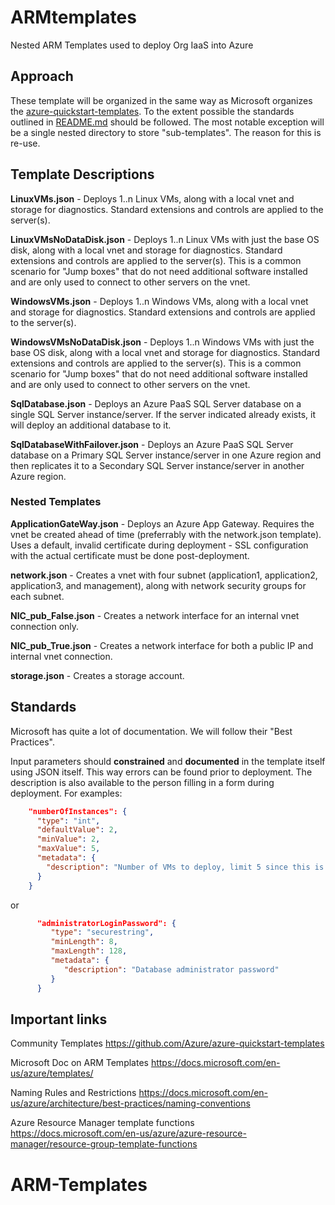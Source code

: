 # ARMtemplates

Nested ARM Templates used to deploy Org IaaS into Azure

## Approach

These template will be organized in the same way as Microsoft organizes the [azure-quickstart-templates](https://github.com/Azure/azure-quickstart-templates).  To the extent possible the standards outlined in [README.md](https://github.com/Azure/azure-quickstart-templates/blob/master/README.md) should be followed.  The most notable exception will be a single nested directory to store "sub-templates".  The reason for this is re-use.


## Template Descriptions
**LinuxVMs.json** - Deploys 1..n Linux VMs, along with a local vnet and storage for diagnostics. Standard extensions and controls are applied to the server(s).

**LinuxVMsNoDataDisk.json** - Deploys 1..n Linux VMs with just the base OS disk, along with a local vnet and storage for diagnostics. Standard extensions and controls are applied to the server(s). This is a common scenario for "Jump boxes" that do not need additional software installed and are only used to connect to other servers on the vnet.

**WindowsVMs.json** - Deploys 1..n Windows VMs, along with a local vnet and storage for diagnostics. Standard extensions and controls are applied to the server(s).

**WindowsVMsNoDataDisk.json** - Deploys 1..n Windows VMs with just the base OS disk, along with a local vnet and storage for diagnostics. Standard extensions and controls are applied to the server(s). This is a common scenario for "Jump boxes" that do not need additional software installed and are only used to connect to other servers on the vnet.

**SqlDatabase.json** - Deploys an Azure PaaS SQL Server database on a single SQL Server instance/server. If the server indicated already exists, it will deploy an additional database to it.

**SqlDatabaseWithFailover.json** - Deploys an Azure PaaS SQL Server database on a Primary SQL Server instance/server in one Azure region and then replicates it to a Secondary SQL Server instance/server in another Azure region.

### Nested Templates
**ApplicationGateWay.json** - Deploys an Azure App Gateway. Requires the vnet be created ahead of time (preferrably with the network.json template). Uses a default, invalid certificate during deployment - SSL configuration with the actual certificate must be done post-deployment.

**network.json** - Creates a vnet with four subnet (application1, application2, application3, and management), along with network security groups for each subnet.

**NIC_pub_False.json** - Creates a network interface for an internal vnet connection only.

**NIC_pub_True.json** - Creates a network interface for both a public IP and internal vnet connection.

**storage.json** - Creates a storage account.


## Standards

Microsoft has quite a lot of documentation.  We will follow their "Best Practices".

Input parameters should **constrained** and **documented** in the template itself using JSON itself.  This way errors can be found prior to deployment.  The description is also available to the person filling in a form during deployment.  For examples:

```json
    "numberOfInstances": {
      "type": "int",
      "defaultValue": 2,
      "minValue": 2,
      "maxValue": 5,
      "metadata": {
        "description": "Number of VMs to deploy, limit 5 since this is using a single storage account"
      }
    }
```

or

```json
      "administratorLoginPassword": {
         "type": "securestring",
         "minLength": 8,
         "maxLength": 128,
         "metadata": {
            "description": "Database administrator password"
         }
      }
```


## Important links

Community Templates  <https://github.com/Azure/azure-quickstart-templates>

Microsoft Doc on ARM Templates <https://docs.microsoft.com/en-us/azure/templates/>

Naming Rules and Restrictions <https://docs.microsoft.com/en-us/azure/architecture/best-practices/naming-conventions>

Azure Resource Manager template functions <https://docs.microsoft.com/en-us/azure/azure-resource-manager/resource-group-template-functions>
# ARM-Templates
